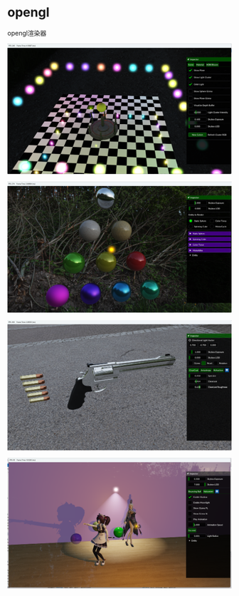 # opengl
opengl渲染器

![image-20230312104122727](README.assets/image-20230312104122727.png)

![image-20230312104507897](README.assets/image-20230312104507897.png)



![image-20230312104658699](README.assets/image-20230312104658699.png)

![image-20230312103650700](README.assets/image-20230312103650700.png)
